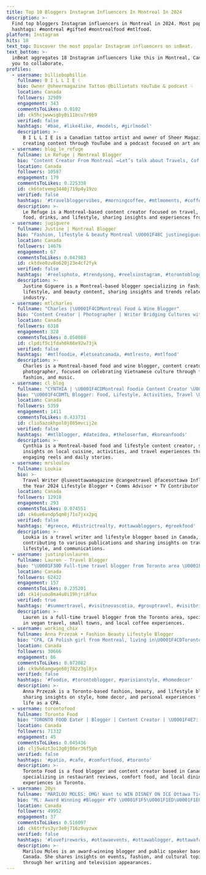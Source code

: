 ```yaml
---
title: Top 10 Bloggers Instagram Influencers In Montreal In 2024
description: >-
  Find top bloggers Instagram influencers in Montreal in 2024. Most popular
  hashtags: #montreal #gifted #montrealfood #mtlfood.
platform: Instagram
hits: 18
text_top: Discover the most popular Instagram influencers on inBeat.
text_bottom: >-
  inBeat aggregates 18 Instagram influencers like this in Montreal, Canada for
  you to collaborate.
profiles:
  - username: billiebopbillie
    fullname: B I L L I E ☾
    bio: Owner @sheermagazine Tattoo @billietats YouTube & podcast ☟︎
    location: Canada
    followers: 32989
    engagement: 343
    commentsToLikes: 0.0102
    id: ck5hcjwwwigby0i11bcu7r0b9
    verified: false
    hashtags: '#bae, #like4like, #models, #girlmodel'
    description: >-
      B I L L I E is a Canadian tattoo artist and owner of Sheer Magazine,
      creating content through YouTube and a podcast focused on art and culture.
  - username: blog_le_refuge
    fullname: Le Refuge | Montreal Blogger
    bio: "Content Creator From Montreal ➖Let’s talk about Travels, Coffee, Food, Drinks and Lifestyle ➖ \U0001F48C bloglerefuge@outlook.com Links & blog posts ⤵️"
    location: Canada
    followers: 10587
    engagement: 179
    commentsToLikes: 0.225338
    id: ck6totvemg3440j719p4y19zo
    verified: false
    hashtags: '#travelbloggervibes, #morningcoffee, #mtlmoments, #coffeemoment'
    description: >-
      Le Refuge is a Montreal-based content creator focused on travel, coffee,
      food, drinks, and lifestyle, sharing insights and experiences from Canada.
  - username: jugiguere
    fullname: Justine | Montreal Blogger
    bio: "Fashion, lifestyle & beauty Montreal \U0001F48C justinegiguere@gmail.com"
    location: Canada
    followers: 14676
    engagement: 67
    commentsToLikes: 0.047983
    id: cktdxo0zv8o620j23e4cf2fyk
    verified: false
    hashtags: '#reelsphoto, #trendysong, #reelsinstagram, #torontoblogger'
    description: >-
      Justine Giguere is a Montreal-based blogger specializing in fashion,
      lifestyle, and beauty content, sharing insights and trends related to the
      industry.
  - username: mtlcharles
    fullname: "Charles |\U0001F4CDMontreal Food & Wine Blogger"
    bio: "Content Creator | Photographer | Writer Bridging Cultures with Food \U0001F35C Fashion\U0001F460 and Music \U0001F3A7 Celebrate Vietnamese Culture: @chodemmtl"
    location: Canada
    followers: 6318
    engagement: 328
    commentsToLikes: 0.050088
    id: clpdif5c1fdah0k08e92w73jk
    verified: false
    hashtags: '#mtlfoodie, #letseatcanada, #mtlresto, #mtlfood'
    description: >-
      Charles is a Montreal-based food and wine blogger, content creator, and
      photographer, focused on celebrating Vietnamese culture through food,
      fashion, and music.
  - username: cl_blog
    fullname: "CYNTHIA | \U0001F4CDMontreal Foodie Content Creator \U0001F374"
    bio: "\U0001F4CDMTL Blogger: Food, Lifestyle, Activities, Travel \U0001F447 Check Reels for Inspo \U0001F60D, \U0001F446 Daily Stories for Fun \U0001F60F \U0001F4E7 DM/Email for collabs/invites"
    location: Canada
    followers: 5359
    engagement: 1411
    commentsToLikes: 0.433731
    id: clio5azokhpol0j085mvcij2e
    verified: false
    hashtags: '#mtlblogger, #dateidea, #theloserfam, #koreanfoods'
    description: >-
      Cynthia is a Montreal-based food and lifestyle content creator, sharing
      insights on local cuisine, activities, and travel experiences through
      engaging reels and daily stories.
  - username: mrsloulou
    fullname: Loukia
    bio: >-
      Travel Writer @luxeottawamagazine @cangeotravel @facesottawa Influencer of
      the Year 2024 Lifestyle Blogger • Comms Advisor • TV Contributor
    location: Canada
    followers: 12918
    engagement: 293
    commentsToLikes: 0.074551
    id: ck6ue6vndp5qm0j71o7jxx2pq
    verified: false
    hashtags: '#greece, #districtrealty, #ottawabloggers, #greekfood'
    description: >-
      Loukia is a travel writer and lifestyle blogger based in Canada,
      contributing to various publications and sharing insights on travel,
      lifestyle, and communications.
  - username: justinpluslauren
    fullname: Lauren - Travel Blogger
    bio: "\U0001F30D Full-time travel blogger from Toronto area \U0001F4E9 justinpluslauren@gmail.com \U0001F331 OG vegan travel blogger (2009!) \U0001F496 Small towns, coffee, cats"
    location: Canada
    followers: 62422
    engagement: 157
    commentsToLikes: 0.235201
    id: ck14juou8ma4u0i19hjri8fux
    verified: true
    hashtags: '#summertravel, #visitnovascotia, #grouptravel, #visitbritain'
    description: >-
      Lauren is a full-time travel blogger from the Toronto area, specializing
      in vegan travel, small towns, and local coffee experiences.
  - username: working_chix
    fullname: Anna Przezak • Fashion Beauty Lifestyle Blogger
    bio: "CPA, CA Polish girl from Montreal, living in\U0001F4CDToronto \U0001F4E9 workingchix@gmail.com"
    location: Canada
    followers: 30666
    engagement: 86
    commentsToLikes: 0.072082
    id: ck9wh6amgwge60j782z3gl8jx
    verified: false
    hashtags: '#foodie, #torontoblogger, #parisianstyle, #homedecor'
    description: >-
      Anna Przezak is a Toronto-based fashion, beauty, and lifestyle blogger,
      sharing insights on style, home decor, and personal experiences from her
      life as a CPA.
  - username: torontofood
    fullname: Toronto Food
    bio: "TORONTO FOOD Eater | Blogger | Content Creator | \U0001F4E7: torontofood85@gmail.com #torontofood #toronto"
    location: Canada
    followers: 71332
    engagement: 45
    commentsToLikes: 0.045436
    id: clj5w4zt3o13g0j08er36f5yb
    verified: false
    hashtags: '#patio, #cafe, #comfortfood, #toronto'
    description: >-
      Toronto Food is a food blogger and content creator based in Canada,
      specializing in restaurant reviews, comfort food, and local dining
      experiences in Toronto.
  - username: 20ys
    fullname: 'MARILOU MOLES: OMG! Want to WIN DISNEY ON ICE Ottawa Tickets? ⛸️'
    bio: "ML: Award Winning #Blogger #TV \U0001F1F5\U0001F1ED\U0001F1E8\U0001F1E6 1 of TOP #OttawaInfluencer Public Speaker|Writer: @washingtonpost @narcitycanada See me on TV! Link\U0001F447\U0001F3FE"
    location: Canada
    followers: 49952
    engagement: 37
    commentsToLikes: 0.516097
    id: ck6trfvs3yr3e0j716z9uyzwx
    verified: false
    hashtags: '#lovefireworks, #ottawaevents, #ottawablogger, #ottawafashion'
    description: >-
      Marilou Moles is an award-winning blogger and public speaker based in
      Canada. She shares insights on events, fashion, and cultural topics
      through her writing and television appearances.
---
```


